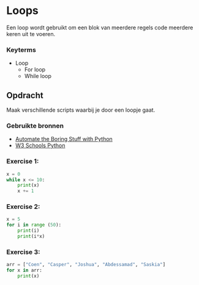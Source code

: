 # Loops
Een loop wordt gebruikt om een blok van meerdere regels code meerdere keren uit te voeren. 

### Keyterms 
- Loop
    - For loop
    - While loop

## Opdracht
Maak verschillende scripts waarbij je door een loopje gaat. 

### Gebruikte bronnen
- [Automate the Boring Stuff with Python](https://automatetheboringstuff.com/#toc)
- [W3 Schools Python](https://www.w3schools.com/python/default.asp)

### Exercise 1:
``` python
x = 0
while x <= 10:
    print(x)
    x += 1
```

### Exercise 2:
``` python
x = 5
for i in range (50):
    print(i)
    print(i*x)
``` 

### Exercise 3:
``` python
arr = ["Coen", "Casper", "Joshua", "Abdessamad", "Saskia"]
for x in arr:
    print(x)
```

